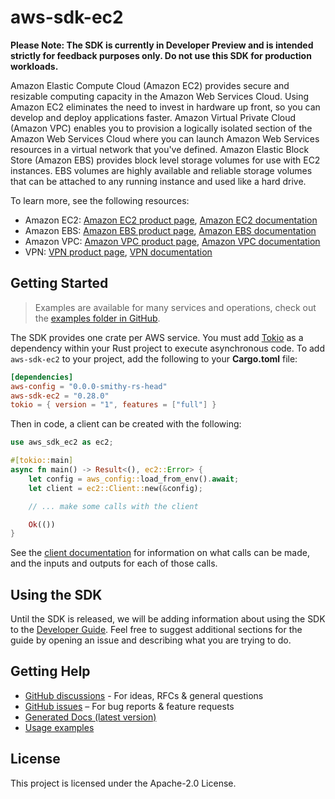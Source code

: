 # aws-sdk-ec2

**Please Note: The SDK is currently in Developer Preview and is intended strictly for
feedback purposes only. Do not use this SDK for production workloads.**

Amazon Elastic Compute Cloud (Amazon EC2) provides secure and resizable computing capacity in the Amazon Web Services Cloud. Using Amazon EC2 eliminates the need to invest in hardware up front, so you can develop and deploy applications faster. Amazon Virtual Private Cloud (Amazon VPC) enables you to provision a logically isolated section of the Amazon Web Services Cloud where you can launch Amazon Web Services resources in a virtual network that you've defined. Amazon Elastic Block Store (Amazon EBS) provides block level storage volumes for use with EC2 instances. EBS volumes are highly available and reliable storage volumes that can be attached to any running instance and used like a hard drive.

To learn more, see the following resources:
  - Amazon EC2: [Amazon EC2 product page](http://aws.amazon.com/ec2), [Amazon EC2 documentation](https://docs.aws.amazon.com/ec2/index.html)
  - Amazon EBS: [Amazon EBS product page](http://aws.amazon.com/ebs), [Amazon EBS documentation](https://docs.aws.amazon.com/ebs/index.html)
  - Amazon VPC: [Amazon VPC product page](http://aws.amazon.com/vpc), [Amazon VPC documentation](https://docs.aws.amazon.com/vpc/index.html)
  - VPN: [VPN product page](http://aws.amazon.com/vpn), [VPN documentation](https://docs.aws.amazon.com/vpn/index.html)

## Getting Started

> Examples are available for many services and operations, check out the
> [examples folder in GitHub](https://github.com/awslabs/aws-sdk-rust/tree/main/examples).

The SDK provides one crate per AWS service. You must add [Tokio](https://crates.io/crates/tokio)
as a dependency within your Rust project to execute asynchronous code. To add `aws-sdk-ec2` to
your project, add the following to your **Cargo.toml** file:

```toml
[dependencies]
aws-config = "0.0.0-smithy-rs-head"
aws-sdk-ec2 = "0.28.0"
tokio = { version = "1", features = ["full"] }
```

Then in code, a client can be created with the following:

```rust
use aws_sdk_ec2 as ec2;

#[tokio::main]
async fn main() -> Result<(), ec2::Error> {
    let config = aws_config::load_from_env().await;
    let client = ec2::Client::new(&config);

    // ... make some calls with the client

    Ok(())
}
```

See the [client documentation](https://docs.rs/aws-sdk-ec2/latest/aws_sdk_ec2/client/struct.Client.html)
for information on what calls can be made, and the inputs and outputs for each of those calls.

## Using the SDK

Until the SDK is released, we will be adding information about using the SDK to the
[Developer Guide](https://docs.aws.amazon.com/sdk-for-rust/latest/dg/welcome.html). Feel free to suggest
additional sections for the guide by opening an issue and describing what you are trying to do.

## Getting Help

* [GitHub discussions](https://github.com/awslabs/aws-sdk-rust/discussions) - For ideas, RFCs & general questions
* [GitHub issues](https://github.com/awslabs/aws-sdk-rust/issues/new/choose) – For bug reports & feature requests
* [Generated Docs (latest version)](https://awslabs.github.io/aws-sdk-rust/)
* [Usage examples](https://github.com/awslabs/aws-sdk-rust/tree/main/examples)

## License

This project is licensed under the Apache-2.0 License.


